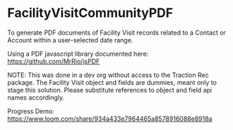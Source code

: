 # FacilityVisitCommunityPDF

To generate PDF documents of Facility Visit records related to a Contact or Account within a user-selected date range.

Using a PDF javascript library documented here: https://github.com/MrRio/jsPDF

NOTE: This was done in a dev org without access to the Traction Rec package. The Facility Visit object and fields are dummies, meant only to stage this solution. Please substitute references to object and field api names accordingly.

Progress Demo: https://www.loom.com/share/934a433e7964465a8578916088e8918a
